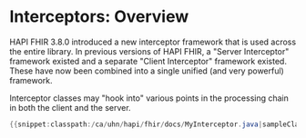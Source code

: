 # Interceptors: Overview

HAPI FHIR 3.8.0 introduced a new interceptor framework that is used across the entire library. In previous versions of HAPI FHIR, a "Server Interceptor" framework existed and a separate "Client Interceptor" framework existed. These have now been combined into a single unified (and very powerful) framework.

Interceptor classes may "hook into" various points in the processing chain in both the client and the server.

```java
{{snippet:classpath:/ca/uhn/hapi/fhir/docs/MyInterceptor.java|sampleClass}}
```


